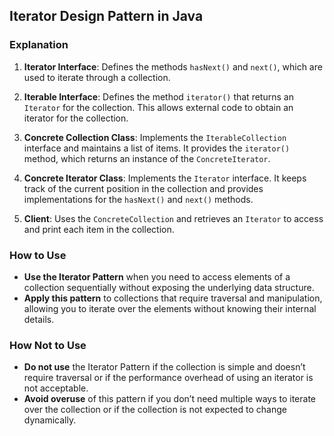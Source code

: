 ## Iterator Design Pattern in Java

### Explanation

1. **Iterator Interface**: Defines the methods `hasNext()` and `next()`, which are used to iterate through a collection.

2. **Iterable Interface**: Defines the method `iterator()` that returns an `Iterator` for the collection. This allows external code to obtain an iterator for the collection.

3. **Concrete Collection Class**: Implements the `IterableCollection` interface and maintains a list of items. It provides the `iterator()` method, which returns an instance of the `ConcreteIterator`.

4. **Concrete Iterator Class**: Implements the `Iterator` interface. It keeps track of the current position in the collection and provides implementations for the `hasNext()` and `next()` methods.

5. **Client**: Uses the `ConcreteCollection` and retrieves an `Iterator` to access and print each item in the collection.

### How to Use

- **Use the Iterator Pattern** when you need to access elements of a collection sequentially without exposing the underlying data structure.
- **Apply this pattern** to collections that require traversal and manipulation, allowing you to iterate over the elements without knowing their internal details.

### How Not to Use

- **Do not use** the Iterator Pattern if the collection is simple and doesn’t require traversal or if the performance overhead of using an iterator is not acceptable.
- **Avoid overuse** of this pattern if you don’t need multiple ways to iterate over the collection or if the collection is not expected to change dynamically.
